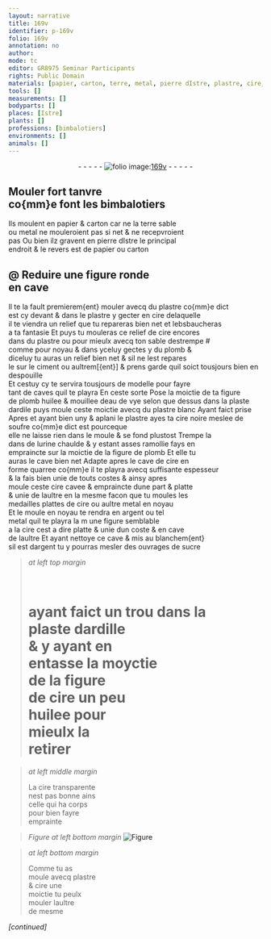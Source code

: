 ```yaml
---
layout: narrative
title: 169v
identifier: p-169v
folio: 169v
annotation: no
author:
mode: tc
editor: GR8975 Seminar Participants
rights: Public Domain
materials: [papier, carton, terre, metal, pierre dIstre, plastre, cire, plomb, ciment, huilee, eau de vye, ardile, plastre blanc, soufre, urine, argent, sucre, ardille]
tools: []
measurements: []
bodyparts: []
places: [Istre]
plants: []
professions: [bimbalotiers]
environments: []
animals: []
---
```


<div class="folio" align="center">- - - - - <a href="http://gallica.bnf.fr/ark:/12148/btv1b10500001g/f344.image" target="_blank"><img src="https://cu-mkp.github.io/2017-workshop-edition/assets/photo-icon.png" alt="folio image: " style="display:inline-block; margin-bottom:-3px;"/>169v</a> - - - - - </div>  
  

## Mouler fort tanvre<br/> co{mm}e font les <span class="pro">bimbalotiers</span>

 
Ils moulent en <span class="m">papier</span> & <span class="m">carton</span> car ne la <span class="m">terre</span> sable<br/> ou <span class="m">metal</span> ne mouleroient pas si net & ne recepvroient<br/> pas Ou bien ilz gravent en <span class="m">pierre d<span class="pl">Istre</span></span> le principal<br/> endroit & le revers est de <span class="m">papier</span> ou <span class="m">carton</span>

 
  

## @ Reduire une figure ronde<br/> en cave

 
Il te la fault premierem{ent} mouler avecq du <span class="m">plastre</span> co{mm}e dict<br/> est cy devant & dans le <span class="m">plastre</span> y gecter en <span class="m">cire</span> delaquelle<br/> il te viendra un relief que tu repareras bien net et le<span class="del">b</span>sbaucheras<br/> a ta fantasie Et puys tu mouleras ce relief de <span class="m">cire</span> encores<br/> dans du <span class="m">plastre</span> ou pour mieulx avecq ton sable destrempe #<br/> comme pour noyau & dans yceluy gectes y du <span class="m">plomb</span> &<br/> diceluy tu auras un relief bien net & sil ne lest repares<br/> le <span class="add">sur le <span class="m">ciment</span> ou aultrem[{ent}]</span> & prens garde quil soict tousjours bien en despouille<br/> Et cestuy cy te servira tousjours de modelle pour fayre<br/> tant de caves quil te playra En ceste sorte Pose <span class="add">la moictie de</span> ta figure<br/> de <span class="m">plomb</span> <span class="m">huilee</span> & mouillee d<span class="m">eau de vye</span> selon que dessus dans la plaste<br/> d<span class="m">ardile</span> puys moule ceste moictie avecq du <span class="m">plastre blanc</span> Ayant faict prise<br/> <span class="del">Apres</span> <span class="add">et ayant bien uny & aplani le <span class="m">plastre</span></span> ayes ta <span class="m">cire</span> noire meslee de <span class="m">soufre</span> co{mm}e dict est pourceque<br/> elle ne laisse rien dans le moule & se fond plustost Trempe la<br/> dans de l<span class="m">urine</span> chaulde & y estant asses ramollie fays en<br/> empraincte sur la moictie de la figure de <span class="m">plomb</span> Et <span class="del">elle</span> tu<br/> auras le cave bien net Adapte apres le cave de <span class="m">cire</span> en<br/> forme quarree co{mm}e il te playra avecq suffisante espesseur<br/> & la fais bien unie de touts costes & <span class="del">ainsy</span> apres<br/> moule ceste <span class="m">cire</span> cavee & empraincte dune part & platte<br/> & unie de laultre en la mesme facon que tu moules les<br/> medailles plattes de <span class="m">cire</span> ou <span class="del">aultre</span> <span class="m">metal</span> en noyau<br/> Et le moule en noyau te rendra en <span class="m">argent</span> ou tel<br/> <span class="m">metal</span> quil te playra <span class="del">la m</span> une figure semblable<br/> a la <span class="m">cire</span> cest a dire platte & unie dun coste & en cave<br/> de laultre Et ayant nettoye ce cave & mis au blanchem{ent}<br/> sil est d<span class="m">argent</span> tu y pourras mesler des ouvrages de <span class="m">sucre</span>
 
> *at left top margin*
> 
> 
>  # <br/> ayant faict un trou dans la<br/> plaste d<span class="m">ardille</span><br/> & y ayant <span class="del">en</span><br/> entasse la moyctie<br/> de la figure<br/> de <span class="m">cire</span> un peu<br/> <span class="m">huilee</span> pour<br/> mieulx la<br/> retirer
 
> *at left middle margin*
> 
> 
>  La <span class="m">cire</span> transparente<br/> nest pas bonne ains<br/> celle qui ha corps<br/> pour bien fayre<br/> emprainte
 
> *Figure*
> *at left bottom margin*
> <a href="https://drive.google.com/open?id=0B9-oNrvWdlO5MGtBY2MyYTNKTUE" target="_blank"><img src="https://cu-mkp.github.io/GR8975-edition/assets/photo-icon.png" alt="Figure" style="display:inline-block; margin-bottom:-3px;"/></a>
 
> *at left bottom margin*
> 
> 
>  Comme tu as<br/> moule avecq <span class="m">plastre</span><br/> & <span class="m">cire</span> une<br/> moictie tu peulx<br/> mouler laultre<br/> de mesme 
 
*[continued]*
 
